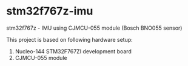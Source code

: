 # stm32f767z-imu
 stm32f767z - IMU using CJMCU-055 module (Bosch BNO055 sensor)

This project is based on following hardware setup:
1. Nucleo-144 STM32F767ZI development board
2. CJMCU-055 module
